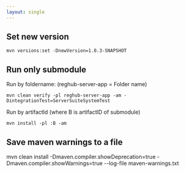```yaml
---
layout: single
---
```


## Set new version 
```
mvn versions:set -DnewVersion=1.0.3-SNAPSHOT
```

## Run only  submodule

Run by foldername:
(reghub-server-app = Folder name)
```
mvn clean verify -pl reghub-server-app -am -DintegrationTest=ServerSuiteSystemTest
```

Run by artifactId (where B is artifactID of submodule)
```
mvn install -pl :B -am
```

## Save maven warnings to a file
mvn clean install -Dmaven.compiler.showDeprecation=true -Dmaven.compiler.showWarnings=true --log-file maven-warnings.txt


